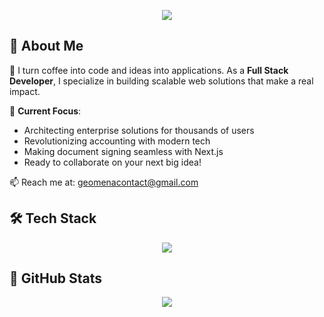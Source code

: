 <div align="center">

  ![](https://quotes-github-readme.vercel.app/api?type=horizontal&theme=radical)

</div>

<div align="start">

  <h2>🌟 About Me</h2>

</div>

🌱 I turn coffee into code and ideas into applications. As a **Full Stack Developer**, I specialize in building scalable web solutions that make a real impact.

📌 **Current Focus**:
- Architecting enterprise solutions for thousands of users
- Revolutionizing accounting with modern tech
- Making document signing seamless with Next.js
- Ready to collaborate on your next big idea!


📫 Reach me at: geomenacontact@gmail.com

<div align="start">

  <h2>🛠️ Tech Stack</h2>

</div>

<div align="center">
  <a href="https://skillicons.dev">
    <img src="https://skillicons.dev/icons?i=linux,docker,ts,php,react,vue,nextjs,laravel,nodejs,postgres,mysql,mongodb,redis,tailwind,nginx,kubernetes,git,cloudflare&perline=14" />
  </a>
</div>

<div align="start">

  <h2>🚀 GitHub Stats</h2>

</div>

<div align="center">

  ![](https://github-readme-streak-stats.herokuapp.com/?user=@geo-mena&theme=radical&hide_border=true)

</div>